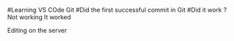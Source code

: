 #Learning VS COde Git
#Did the first successful commit in Git
#Did it work ?
Not working
It worked

Editing on the server
